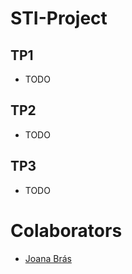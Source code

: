 # STI-Project

## TP1
  * TODO 

## TP2
  * TODO

## TP3
  * TODO

# Colaborators
  - [Joana Brás](https://awesome-link-to-your-github.com)
